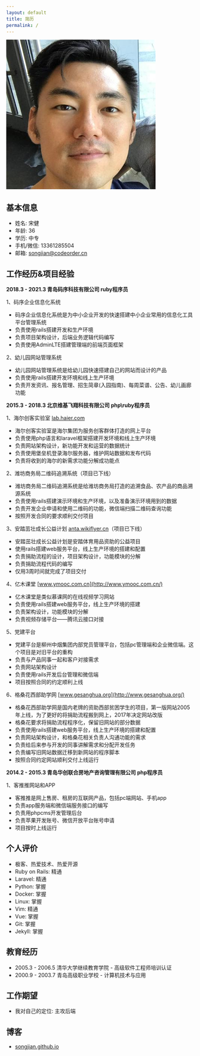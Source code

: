 ```yaml
---
layout: default
title: 简历
permalink: /
---
```


![](/assets/img/avatar.jpg)

## 基本信息

* 姓名: 宋健
* 年龄: 36
* 学历: 中专
* 手机/微信: 13361285504
* 邮箱: songjian@codeorder.cn

## 工作经历&项目经验

**2018.3 - 2021.3 青岛码序科技有限公司 ruby程序员**

1、码序企业信息化系统

* 码序企业信息化系统是为中小企业开发的快速搭建中小企业常用的信息化工具平台管理系统
* 负责使用rails搭建开发和生产环境
* 负责项目架构设计，后端业务逻辑代码编写
* 负责使用AdminLTE搭建管理端的前端页面框架

2、幼儿园网站管理系统

* 幼儿园网站管理系统是给幼儿园快速搭建自己的网站而设计的产品
* 负责使用rails搭建开发环境和线上生产环境
* 负责开发资讯、报名管理、招生简章(入园指南)、每周菜谱、公告、幼儿画廊功能

**2015.3 - 2018.3 北京维基飞翔科技有限公司 php\\ruby程序员**

1、海尔创客实验室 [lab.haier.com](https://lab.haier.com)

* 海尔创客实验室是海尔集团为服务创客群体打造的网上平台
* 负责使用php语言和laravel框架搭建开发环境和线上生产环境
* 负责网站架构设计，新功能开发和运营的数据统计
* 负责使用堡垒机登录海尔服务器，维护网站数据和发布代码
* 负责将收到的海尔的新需求功能分解成功能点

2、潍坊商务局二维码追溯系统（项目已下线）

* 潍坊商务局二维码追溯系统是给潍坊商务局打造的追溯食品、农产品的商品溯源系统
* 负责使用rails搭建演示环境和生产环境，以及准备演示环境用到的数据
* 负责开发企业申请和使用二维码的功能，微信端扫描二维码查询功能
* 按照开发合同的要求顺利交付项目

3、安踏茁壮成长公益计划 [anta.wikiflyer.cn](http://anta.wikiflyer.cn)（项目已下线）

* 安踏茁壮成长公益计划是安踏体育用品资助的公益项目
* 使用rails搭建web服务平台，线上生产环境的搭建和配置
* 负责捐助流程的设计，项目架构设计，功能模块的分解
* 负责捐助流程代码的编写
* 仅用3周时间就完成了项目交付

4、亿木课堂 [www.ymooc.com.cn](http://www.ymooc.com.cn/)

* 亿木课堂是类似慕课网的在线视频学习网站
* 负责使用rails搭建web服务平台，线上生产环境的搭建
* 负责架构设计，功能模块的分解
* 负责视频存储平台——腾讯云接口对接

5、党建平台

* 党建平台是柳州中烟集团内部党员管理平台，包括pc管理端和企业微信端。这个项目是对旧平台的重构
* 负责与产品同事一起和客户对接需求
* 负责网站架构设计
* 负责使用rails开发后台管理和微信端
* 项目按照合同的约定顺利上线

6、格桑花西部助学网 [www.gesanghua.org](http://www.gesanghua.org/)

* 格桑花西部助学网是国内老牌的资助西部贫困学生的项目，第一版网站2005年上线，为了更好的将捐助流程搬到网上，2017年决定网站改版
* 格桑花要求将捐助流程程序化，保留旧网站的部分数据
* 负责使用rails搭建web服务平台，线上生产环境的搭建和配置
* 负责网站架构设计，和格桑花相关负责人沟通功能的需求
* 负责给后来参与开发的同事讲解需求和分配开发任务
* 负责编写旧网站数据迁移到新网站的程序脚本
* 按照合同约定网站顺利交付上线运行

**2014.2 - 2015.3 青岛华创联合房地产咨询管理有限公司 php程序员**

1、客推推网站和APP

* 客推推是网上售房、租房的互联网产品，包括pc端网站、手机app
* 负责app服务端和微信端服务接口的编写
* 负责用phpcms开发管理后台
* 负责苹果开发账号、微信开放平台账号申请
* 项目按时上线运行

## 个人评价

* 极客、热爱技术、热爱开源
* Ruby on Rails: 精通
* Laravel: 精通
* Python: 掌握
* Docker: 掌握
* Linux: 掌握
* Vim: 精通
* Vue: 掌握
* Git: 掌握
* Jekyll: 掌握

## 教育经历

* 2005.3 - 2006.5 清华大学继续教育学院 - 高级软件工程师培训认证
* 2000.9 - 2003.7 青岛高级职业学校 - 计算机技术与应用

## 工作期望

* 我对自己的定位: 主攻后端

## 博客

* [songjian.github.io](https://songjian.github.io/)
